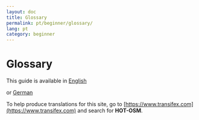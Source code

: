 ```yaml
---
layout: doc
title: Glossary
permalink: pt/beginner/glossary/
lang: pt
category: beginner
---
```


Glossary
========

This guide is available in [English](/en/beginner/glossary/)

or [German](/de/beginner/glossary/)

To help produce translations for this site, go to [https://www.transifex.com](https://www.transifex.com) and search for **HOT-OSM**.
